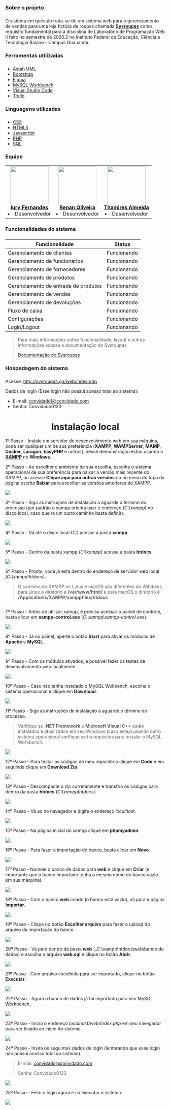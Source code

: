### Sobre o projeto <h3> 
O sistema em questão trata-se de um sistema web para o gerenciamento de vendas para uma loja fictícia de roupas chamada **[Sysroupas](http://sysroupas.ga/web/index.php)** como requisito fundamental para a disciplina de Laboratório de Programação Web II feito no semestre de 2020.2 no Instituto Federal de Educação, Ciência e Tecnologia Baiano - Campus Guanambi.

### Ferramentas utilizadas <h3>
* [Astah UML](https://astah.net/downloads/)
* [Bootstrap](https://getbootstrap.com/)
* [Figma](https://www.figma.com)
* [MySQL Workbench](https://www.mysql.com/products/workbench/)
* [Visual Studio Code](https://code.visualstudio.com/)
* [Trello](https://trello.com/)

### Linguagens utilizadas <h3>
 * [CSS](https://developer.mozilla.org/pt-BR/docs/Web/CSS)
 * [HTML5](https://developer.mozilla.org/pt-BR/docs/Web/Guide/HTML/HTML5)
 * [Javascript](https://developer.mozilla.org/pt-BR/docs/Web/JavaScript)
 * [PHP](https://www.php.net/manual/pt_BR/intro-whatis.php)
 * [SQL](https://www.w3schools.com/sql/)

 ### Equipe
<table align="center">
    <tr>
        <td align="center">
            <a href="https://github.com/Iury189">
                <img width="120" src="https://avatars.githubusercontent.com/u/63120240?s=460&v=4"/>
                <br/>
                <b>Iury Fernandes</b>
            </a>
         <li> Desenvolvedor </li>
        </td>
        <td align="center">
            <a href="https://github.com/renanoliveir13">
                <img width="120" src="https://avatars.githubusercontent.com/u/80891168?s=460&v=4"/>
                <br/>
                <b>Renan Oliveira</b>   
            </a>
            <li> Desenvolvedor </li>
        </td>
        <td align="center">
            <a href="https://github.com/ThamiresAlmeida">
                <img width="120" src="https://avatars.githubusercontent.com/u/79264929?v=4"/>
                <br/>
                <b>Thamires Almeida</b>   
            </a>
            <li> Desenvolvedor </li>
        </td>
    </tr>
</table>

### Funcionalidades do sistema <h3>
Funcionalidade | Status
------------ | -------------
Gerenciamento de clientes | Funcionando
Gerenciamento de funcionários | Funcionando
Gerenciamento de fornecedores | Funcionando
Gerenciamento de produtos | Funcionando
Gerenciamento de entrada de produtos | Funcionando
Gerenciamento de vendas | Funcionando
Gerenciamento de devoluções | Funcionando
Fluxo de caixa | Funcionando
Configurações | Funcionando
Login/Logout | Funcionando

> Para mais informações sobre funcionalidade, layout e outras informações acesse a documentação do Sysroupas
>
> [Documentação do Sysroupas](https://github.com/Iury189/web2/blob/master/documentos/Documenta%C3%A7%C3%A3o%20Sysroupas.pdf)

 ### Hospedagem do sistema <h3>
Acesse: http://sysroupas.ga/web/index.php

Dados de login (Esse login não possui acesso total ao sistema):

* E-mail: convidado1@convidado.com
* Senha: Convidado0123

 <h1 align="center"> Instalação local </h1>

1º Passo - Instale um servidor de desenvolvimento web em sua máquina, pode ser qualquer um de sua preferência (**XAMPP**, **WAMPServer**, **MAMP**, **Docker**, **Laragon**, **EasyPHP** e outros), nesse demonstração estou usando o **[XAMPP](https://www.apachefriends.org/pt_br/index.html)** no **Windows**.

2º Passo - Ao escolher o ambiente de sua escolha, escolha o sistema operacional de sua preferência para baixar a versão mais recente do XAMPP, ou acesse **Clique aqui para outras versões** ou no menu do topo da página escrito **Baixar** para escolher as versões anteriores do XAMPP.

![](https://github.com/Iury189/Sysroupas/blob/master/imagens_instalacao/i1.png)
    
3º Passo - Siga as instruções de instalação a aguarde o têrmino do processo (por padrão o xampp orienta usar o endereço (_C:\xampp_) no disco local, caso queira um outro caminho basta definir). 

![](https://github.com/Iury189/Sysroupas/blob/master/imagens_instalacao/i4.png)

4º Passo - Vá até o disco local (C:\) acesse a pasta **xampp**.

![](https://github.com/Iury189/Sysroupas/blob/master/imagens_instalacao/i5.png)
    
5º Passo - Dentro da pasta xampp (_C:\xampp_) acesse a pasta **htdocs**.

![](https://github.com/Iury189/Sysroupas/blob/master/imagens_instalacao/i6.png)

6º Passo - Pronto, você já está dentro do endereço de servidor web local (_C:\xampp\htdocs_).
> O caminho do XAMPP no Linux e macOS são diferentes do Windows, para Linux o diretório é **/var/www/html/** e para macOS o diretório é **/Applications/XAMPP/xamppfiles/htdocs**.
> >
![]()

7º Passo - Antes de utilizar xampp, é preciso acessar o painel de controle, basta clicar em **xampp-control.exe** (_C:\xampp\xampp-control.exe_).

![](https://github.com/Iury189/Sysroupas/blob/master/imagens_instalacao/i7.png)

8º Passo - Já no painel, aperte o botão **Start** para ativar os módulos de **Apache** e **MySQL**.

![](https://github.com/Iury189/Sysroupas/blob/master/imagens_instalacao/i8.png)

9º Passo - Com os módulos ativados, é possível fazer os testes de desenvolvimento web localmente.

![](https://github.com/Iury189/Sysroupas/blob/master/imagens_instalacao/i9.png)

10º Passo - Caso não tenha instalado o MySQL Wokbench, escolha o sistema operacional e clique em **Download**.

![](https://github.com/Iury189/Sysroupas/blob/master/imagens_instalacao/i10.png)
    
11º Passo - Siga as instruções de instalação a aguarde o têrmino do processo.
> Verifique se **.NET Framework** e **Microsoft Visual C++** estão instalados e atualizados em seu Windows (caso esteja usando outro sistema operacional verifique se há requisitos para instalar o MySQL Workbench.
>
![](https://github.com/Iury189/Sysroupas/blob/master/imagens_instalacao/i11.png)

12º Passo - Para testar os códigos de meu repositório clique em **Code** e em seguinda clique em **Download Zip**.

![](https://github.com/Iury189/Sysroupas/blob/master/imagens_instalacao/i12.png)
    
13º Passo - Descompacte o zip corretamente e transfira os códigos para dentro da pasta **htdocs** (_C:\xampp\htdocs_).

![](https://github.com/Iury189/Sysroupas/blob/master/imagens_instalacao/i15.png)

14º Passo - Vá ao no navegador e digite o endereço _localhost_.

![](https://github.com/Iury189/Sysroupas/blob/master/imagens_instalacao/i13.png)

15º Passo - Na página inicial do xampp clique em **phpmyadmin**.

![](https://github.com/Iury189/Sysroupas/blob/master/imagens_instalacao/i14.png)

16º Passo - Para fazer a importação do banco, basta clicar em **Novo**.

![](https://github.com/Iury189/Sysroupas/blob/master/imagens_instalacao/i16.png)
    
17º Passo - Nomeie o banco de dados para **web** e clique em **Criar** (é importante que o banco importado tenha o mesmo nome do banco vazio em sua máquina).

![](https://github.com/Iury189/Sysroupas/blob/master/imagens_instalacao/i17.png)

18º Passo - Com o banco **web** criado (o banco está vazio), vá para a página **Importar**.

![](https://github.com/Iury189/Sysroupas/blob/master/imagens_instalacao/i18.png)

19º Passo - Clique no botão **Escolher arquivo** para fazer o upload do arquivo da importação do banco.

![](https://github.com/Iury189/Sysroupas/blob/master/imagens_instalacao/i19.png)

20º Passo - Vá para dentro da pasta **web** (_C:\xampp\htdocs\web\banco de dados) e escolha o arquivo **web.sql** e clique no botão **Abrir**.

![](https://github.com/Iury189/Sysroupas/blob/master/imagens_instalacao/i20.png)

21º Passo - Com arquivo escolhido para ser importado, clique no botão **Executar**.

![](https://github.com/Iury189/Sysroupas/blob/master/imagens_instalacao/i26.png)

22º Passo - Agora o banco de dados já foi importado para seu MySQL Workbench.

![](https://github.com/Iury189/Sysroupas/blob/master/imagens_instalacao/i27.png)

23º Passo - Insira o endereço _localhost/web/index.php_ em seu navegador para ser levado ao início do sistema.

![](https://github.com/Iury189/Sysroupas/blob/master/imagens_instalacao/i22.png)
    
24º Passo - Insira os seguintes dados de login (lembrando que esse login não possui acesso total ao sistema).

> E-mail: convidado@convidado.com
> 
> Senha: Convidado0123

![](https://github.com/Iury189/Sysroupas/blob/master/imagens_instalacao/i23.png)

25º Passo - Feito o login agora é só executar o sistema.

![](https://github.com/Iury189/Sysroupas/blob/master/imagens_instalacao/i24.png)
